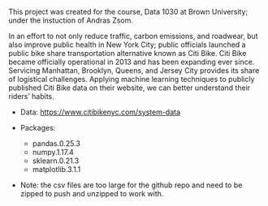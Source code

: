 This project was created for the course, Data 1030 at Brown University; under the instuction of Andras Zsom.

In an effort to not only reduce traffic, carbon emissions, and roadwear, but also improve public health in New York City; public officials launched a public bike share transportation alternative known as Citi Bike. Citi Bike became officially operational in 2013 and has been expanding ever since. Servicing Manhattan, Brooklyn, Queens, and Jersey City provides its share of logistical challenges. Applying machine learning techniques to publicly published Citi Bike data on their website, we can better understand their riders’ habits. 

* Data: https://www.citibikenyc.com/system-data

* Packages: 
    * pandas.0.25.3
    * numpy.1.17.4
    * sklearn.0.21.3
    * matplotlib.3.1.1
    
* Note: the csv files are too large for the github repo and need to be zipped to push and unzipped to work with.

